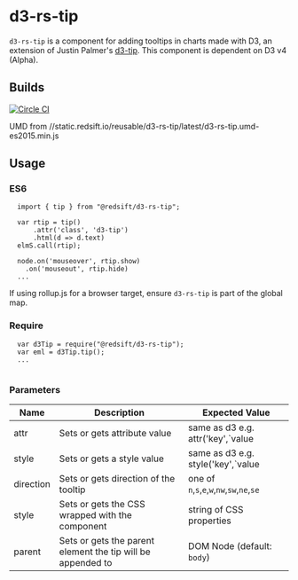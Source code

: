 # d3-rs-tip

`d3-rs-tip` is a component for adding tooltips in charts made with D3, an extension of Justin Palmer's [d3-tip](https://github.com/Caged/d3-tip). This component is dependent on D3 v4 (Alpha).

## Builds

[![Circle CI](https://circleci.com/gh/Redsift/d3-rs-tip.svg?style=svg)](https://circleci.com/gh/Redsift/d3-rs-tip)

UMD from //static.redsift.io/reusable/d3-rs-tip/latest/d3-rs-tip.umd-es2015.min.js

## Usage

### ES6
```
  import { tip } from "@redsift/d3-rs-tip";
  
  var rtip = tip()
      .attr('class', 'd3-tip')
      .html(d => d.text)
  elmS.call(rtip);

  node.on('mouseover', rtip.show)
    .on('mouseout', rtip.hide)
  ...
```
If using rollup.js for a browser target, ensure `d3-rs-tip` is part of the global map.
  
### Require
```
  var d3Tip = require("@redsift/d3-rs-tip");
  var eml = d3Tip.tip();
  ...
  
```
### Parameters

|Name|Description| Expected Value|
|----|-----------| --------------|
|attr|Sets or gets attribute value| same as d3 e.g. attr('key',`value|function`)
|style| Sets or gets a style value| same as d3 e.g. style('key',`value|function`)
|direction| Sets or gets direction of the tooltip| one of `n`,`s`,`e`,`w`,`nw`,`sw`,`ne`,`se`
|style| Sets or gets the CSS wrapped with the component| string of CSS properties
|parent| Sets or gets the parent element the tip will be appended to| DOM Node (default: `body`)
